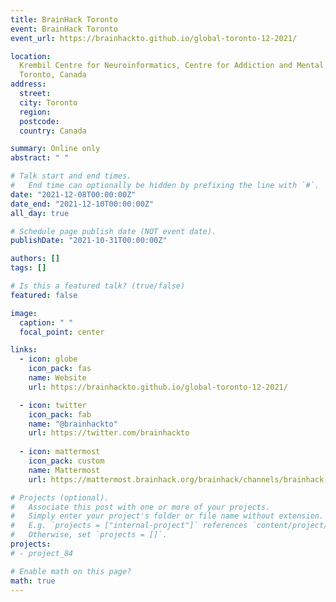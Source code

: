 ```yaml
---
title: BrainHack Toronto
event: BrainHack Toronto
event_url: https://brainhackto.github.io/global-toronto-12-2021/

location:
  Krembil Centre for Neuroinformatics, Centre for Addiction and Mental Health,
  Toronto, Canada
address:
  street:
  city: Toronto
  region:
  postcode:
  country: Canada

summary: Online only
abstract: " "

# Talk start and end times.
#   End time can optionally be hidden by prefixing the line with `#`.
date: "2021-12-08T00:00:00Z"
date_end: "2021-12-10T00:00:00Z"
all_day: true

# Schedule page publish date (NOT event date).
publishDate: "2021-10-31T00:00:00Z"

authors: []
tags: []

# Is this a featured talk? (true/false)
featured: false

image:
  caption: " "
  focal_point: center

links:
  - icon: globe
    icon_pack: fas
    name: Website
    url: https://brainhackto.github.io/global-toronto-12-2021/

  - icon: twitter
    icon_pack: fab
    name: "@brainhackto"
    url: https://twitter.com/brainhackto
    
  - icon: mattermost
    icon_pack: custom
    name: Mattermost
    url: https://mattermost.brainhack.org/brainhack/channels/brainhack-toronto

# Projects (optional).
#   Associate this post with one or more of your projects.
#   Simply enter your project's folder or file name without extension.
#   E.g. `projects = ["internal-project"]` references `content/project/deep-learning/index.md`.
#   Otherwise, set `projects = []`.
projects:
# - project_84

# Enable math on this page?
math: true
---
```

